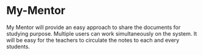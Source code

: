 # My-Mentor

My Mentor will provide an easy approach to share the documents for studying purpose. Multiple users can work simultaneously on the system. It will be easy for the teachers to circulate the notes to each and every students.
